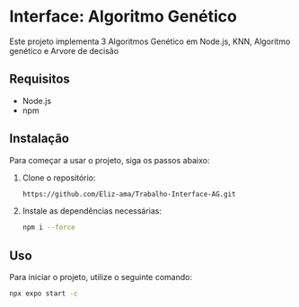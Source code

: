 # Interface: Algoritmo Genético

Este projeto implementa 3 Algoritmos Genético em Node.js, KNN, Algoritmo genético e Arvore de decisão

## Requisitos

- Node.js
- npm 

## Instalação

Para começar a usar o projeto, siga os passos abaixo:

1. Clone o repositório:
    ```sh
    https://github.com/Eliz-ama/Trabalho-Interface-AG.git
    ```

2. Instale as dependências necessárias:
    ```sh
    npm i --force
    ```

## Uso

Para iniciar o projeto, utilize o seguinte comando:
```sh
npx expo start -c
 ```
